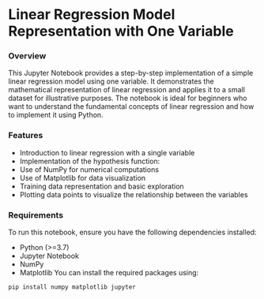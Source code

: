 # Linear Regression Model Representation with One Variable
### Overview
This Jupyter Notebook provides a step-by-step implementation of a simple linear regression model using one variable. It demonstrates the mathematical representation of linear regression and applies it to a small dataset for illustrative purposes. The notebook is ideal for beginners who want to understand the fundamental concepts of linear regression and how to implement it using Python.
### Features
- Introduction to linear regression with a single variable
- Implementation of the hypothesis function: 
- Use of NumPy for numerical computations
- Use of Matplotlib for data visualization
- Training data representation and basic exploration
- Plotting data points to visualize the relationship between the variables
### Requirements
To run this notebook, ensure you have the following dependencies installed:
- Python (>=3.7)
- Jupyter Notebook
- NumPy
- Matplotlib
You can install the required packages using:
```bash
pip install numpy matplotlib jupyter
```
